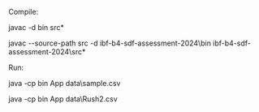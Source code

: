 
Compile:

javac -d bin src\*

javac --source-path src -d ibf-b4-sdf-assessment-2024\bin ibf-b4-sdf-assessment-2024\src\*

Run:

java -cp bin App data\sample.csv

java -cp bin App data\Rush2.csv
